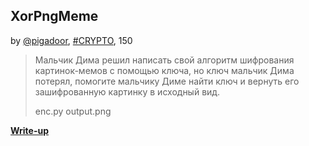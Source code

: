 ## XorPngMeme
by [@pigadoor](https://github.com/pigadoor), [#CRYPTO](/README.md#CRYPTO), 150  

> Мальчик Дима решил написать свой алгоритм шифрования картинок-мемов с 
> помощью ключа, но ключ мальчик Дима потерял, помогите мальчику Диме найти
> ключ и вернуть его зашифрованную картинку в исходный вид.
>
>enc.py
>output.png

**[Write-up](WRITEUP.md)**  